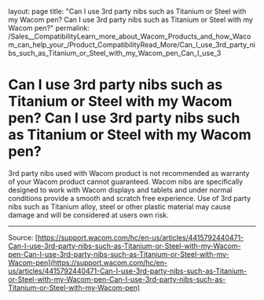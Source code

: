 layout: page
title: "Can I use 3rd party nibs such as Titanium or Steel with my Wacom pen? Can I use 3rd party nibs such as Titanium or Steel with my Wacom pen?"
permalink: /Sales__CompatibilityLearn_more_about_Wacom_Products_and_how_Wacom_can_help_your_/Product_CompatibilityRead_More/Can_I_use_3rd_party_nibs_such_as_Titanium_or_Steel_with_my_Wacom_pen_Can_I_use_3

# Can I use 3rd party nibs such as Titanium or Steel with my Wacom pen? Can I use 3rd party nibs such as Titanium or Steel with my Wacom pen?

3rd party nibs used with Wacom product is not recommended as warranty of your Wacom product cannot guaranteed. Wacom nibs are specifically designed to work with Wacom displays and tablets and under normal conditions provide a smooth and scratch free experience. Use of 3rd party nibs such as Titanium alloy, steel or other plastic material may cause damage and will be considered at users own risk.

---
Source: [https://support.wacom.com/hc/en-us/articles/4415792440471-Can-I-use-3rd-party-nibs-such-as-Titanium-or-Steel-with-my-Wacom-pen-Can-I-use-3rd-party-nibs-such-as-Titanium-or-Steel-with-my-Wacom-pen](https://support.wacom.com/hc/en-us/articles/4415792440471-Can-I-use-3rd-party-nibs-such-as-Titanium-or-Steel-with-my-Wacom-pen-Can-I-use-3rd-party-nibs-such-as-Titanium-or-Steel-with-my-Wacom-pen)
